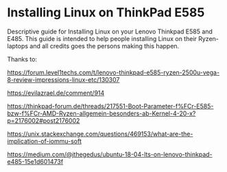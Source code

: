 # Installing Linux on ThinkPad E585
Descriptive guide for Installing Linux on your Lenovo Thinkpad E585 and E485.
This guide is intended to help people installing Linux on their Ryzen-laptops and all credits goes the persons making this happen.

Thanks to:

https://forum.level1techs.com/t/lenovo-thinkpad-e585-ryzen-2500u-vega-8-review-impressions-linux-etc/130307

https://evilazrael.de/comment/914

https://thinkpad-forum.de/threads/217551-Boot-Parameter-f%FCr-E585-bzw-f%FCr-AMD-Ryzen-allgemein-besonders-ab-Kernel-4-20-x?p=2176002#post2176002

https://unix.stackexchange.com/questions/469153/what-are-the-implication-of-iommu-soft

https://medium.com/@jthegedus/ubuntu-18-04-lts-on-lenovo-thinkpad-e485-15e1d601473f